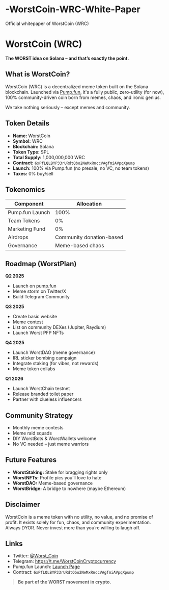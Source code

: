 # -WorstCoin-WRC-White-Paper
Official whitepaper of WorstCoin (WRC)
# WorstCoin (WRC)

**The WORST idea on Solana – and that’s exactly the point.**

## What is WorstCoin?

WorstCoin (WRC) is a decentralized meme token built on the Solana blockchain. Launched via [Pump.fun](https://pump.fun/coin/6xPfLQLBYP33rURdtQbo2NeMxRnccVAgfmiAVpqXpump), it's a fully public, zero-utility (for now), 100% community-driven coin born from memes, chaos, and ironic genius.

We take nothing seriously – except memes and community.

## Token Details

- **Name:** WorstCoin  
- **Symbol:** WRC  
- **Blockchain:** Solana  
- **Token Type:** SPL  
- **Total Supply:** 1,000,000,000 WRC  
- **Contract:** `6xPfLQLBYP33rURdtQbo2NeMxRnccVAgfmiAVpqXpump`  
- **Launch:** 100% via Pump.fun (no presale, no VC, no team tokens)  
- **Taxes:** 0% buy/sell  

## Tokenomics

| Component        | Allocation                  |
|------------------|-----------------------------|
| Pump.fun Launch  | 100%                        |
| Team Tokens      | 0%                          |
| Marketing Fund   | 0%                          |
| Airdrops         | Community donation-based    |
| Governance       | Meme-based chaos            |

## Roadmap (WorstPlan)

**Q2 2025**
- Launch on pump.fun
- Meme storm on Twitter/X
- Build Telegram Community

**Q3 2025**
- Create basic website
- Meme contest
- List on community DEXes (Jupiter, Raydium)
- Launch Worst PFP NFTs

**Q4 2025**
- Launch WorstDAO (meme governance)
- IRL sticker bombing campaign
- Integrate staking (for vibes, not rewards)
- Meme token collabs

**Q1 2026**
- Launch WorstChain testnet
- Release branded toilet paper
- Partner with clueless influencers

## Community Strategy

- Monthly meme contests
- Meme raid squads
- DIY WorstBots & WorstWallets welcome
- No VC needed – just meme warriors

## Future Features

- **WorstStaking:** Stake for bragging rights only  
- **WorstNFTs:** Profile pics you’ll love to hate  
- **WorstDAO:** Meme-based governance  
- **WorstBridge:** A bridge to nowhere (maybe Ethereum)  

## Disclaimer

WorstCoin is a meme token with no utility, no value, and no promise of profit. It exists solely for fun, chaos, and community experimentation. Always DYOR. Never invest more than you’re willing to laugh off.

## Links

- Twitter: [@Worst_Coin](https://twitter.com/Worst_Coin)  
- Telegram: https://t.me/WorstCoinCryptocurrency
- Pump.fun Launch: [Launch Page](https://pump.fun/coin/6xPfLQLBYP33rURdtQbo2NeMxRnccVAgfmiAVpqXpump)  
- Contract: `6xPfLQLBYP33rURdtQbo2NeMxRnccVAgfmiAVpqXpump`

> **Be part of the WORST movement in crypto.**
